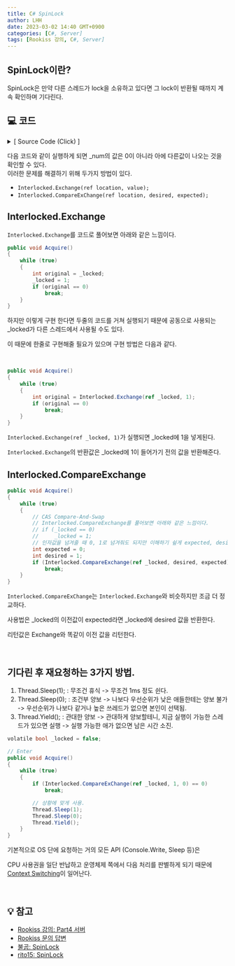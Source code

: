 ```yaml
---
title: C# SpinLock
author: LHH
date: 2023-03-02 14:40 GMT+0900
categories: [C#, Server]
tags: [Rookiss 강의, C#, Server]
---
```


## SpinLock이란?
SpinLock은 만약 다른 스레드가 lock을 소유하고 있다면 그 lock이 반환될 때까지 계속 확인하며 기다린다.

## 💻 코드

<details>
<summary> [ Source Code (Click) ] </summary>
<div markdown="1">

```cs
class SpinLock
{
    volatile bool _locked = false;

    // Enter
    public void Acquire()
    {
        // 잠김이 풀리기를 기다린다.
        while (_locked == true)
        {
            
        }

        // 내꺼!
        _locked = true;
    }

    // Exit
    public void Release()
    {
        _locked = false;
    }
}

class Program
{
    static int _num = 0;
    static SpinLock _lock = new SpinLock();

    static void Thread_1()
    {
        for(int i=0; i<100000; i++)
        {
            _lock.Acquire();
            _num++;
            _lock.Release();
        }
    }

    static void Thread_2()
    {
        for (int i = 0; i < 100000; i++)
        {
            _lock.Acquire();
            _num--;
            _lock.Release();
        }
    }

    static void Main(string[] args)
    {
        Task t1 = new Task(Thread_1);
        Task t2 = new Task(Thread_2);

        t1.Start();
        t2.Start();

        Task.WaitAll(t1, t2);

        Console.WriteLine(_num);
    }
}
```

</div>
</details>

다음 코드와 같이 실행하게 되면 _num의 값은 0이 아니라 아에 다른값이 나오는 것을 확인할 수 있다. <br>
이러한 문제를 해결하기 위해 두가지 방법이 있다.
- `Interlocked.Exchange(ref location, value);`
- `Interlocked.CompareExChange(ref location, desired, expected);`


## Interlocked.Exchange
`Interlocked.Exchange`를 코드로 풀어보면 아래와 같은 느낌이다. <br>
```cs
public void Acquire()
{
    while (true)
    {
        int original = _locked;
        _locked = 1;
        if (original == 0)
            break;
    }
}
```
하지만 이렇게 구현 한다면 두줄의 코드를 거쳐 실행되기 때문에 공동으로 사용되는 _locked가 다른 스레드에서 사용될 수도 있다.

이 때문에 한줄로 구현해줄 필요가 있으며 구현 방법은 다음과 같다.

<br>

```cs
public void Acquire()
{
    while (true)
    {
        int original = Interlocked.Exchange(ref _locked, 1);
        if (original == 0)
            break;
    }
}
```
`Interlocked.Exchange(ref _locked, 1)`가 실행되면 _locked에 1을 넣게된다.

`Interlocked.Exchange`의 반환값은 _locked에 1이 들어가기 전의 값을 반환해준다.

## Interlocked.CompareExchange
```cs
public void Acquire()
{
    while (true)
    {
        // CAS Compare-And-Swap
        // Interlocked.CompareExchange를 풀어보면 아래와 같은 느낌이다.
        // if (_locked == 0)
        //     _locked = 1;
        // 인자값을 넘겨줄 때 0, 1로 넘겨줘도 되지만 이해하기 슆게 expected, desired를 선언했다.
        int expected = 0;
        int desired = 1;
        if (Interlocked.CompareExchange(ref _locked, desired, expected) == expected)
            break;
    }
}
```
`Interlocked.CompareExChange`는 `Interlocked.Exchange`와 비슷하지만 조금 더 정교하다.

사용법은 _locked의 이전값이 expected라면 _locked에 desired 값을 반환한다.

리턴값은 Exchange와 똑같이 이전 값을 리턴한다.

<br>

## 기다린 후 재요청하는 3가지 방법.
1. Thread.Sleep(1); : 무조건 휴식 -> 무조건 1ms 정도 쉰다.
2. Thread.Sleep(0); : 조건부 양보 -> 나보다 우선순위가 낮은 애들한테는 양보 불가 -> 우선순위가 나보다 같거나 높은 쓰레드가 없으면 본인이 선택됨.
3. Thread.Yield(); : 관대한 양보 -> 관대하게 양보할테니, 지금 실행이 가능한 스레드가 있으면 실행 -> 실행 가능한 애가 없으면 남은 시간 소진.

```cs
volatile bool _locked = false;

// Enter
public void Acquire()
{
    while (true)
    {
        if (Interlocked.CompareExChange(ref _locked, 1, 0) == 0)
            break;

        // 상황에 맞게 사용.
        Thread.Sleep(1); 
        Thread.Sleep(0); 
        Thread.Yield();       
    }
}
```
기본적으로 OS 단에 요청하는 거의 모든 API (Console.Write, Sleep 등)은

CPU 사용권을 일단 반납하고 운영체제 쪽에서 다음 처리를 판별하게 되기 때문에 [Context Switching](/_posts/2023-03-02-%EC%BB%A8%ED%85%8D%EC%8A%A4%ED%8A%B8-%EC%8A%A4%EC%9C%84%EC%B9%AD%EA%B3%BC-Event.md)이 일어난다.

<br>

## 💡 참고
- [Rookiss 강의: Part4 서버](https://www.inflearn.com/course/%EC%9C%A0%EB%8B%88%ED%8B%B0-mmorpg-%EA%B0%9C%EB%B0%9C-part4)
- [Rookiss 문의 답변](https://www.inflearn.com/questions/36808/sleep%EA%B3%BC-context-switching%EC%97%90-%EB%8C%80%ED%95%B4)
- [불곰: SpinLock](https://brownbears.tistory.com/45)
- [rito15: SpinLock](https://rito15.github.io/posts/03-cs-spinlock/)